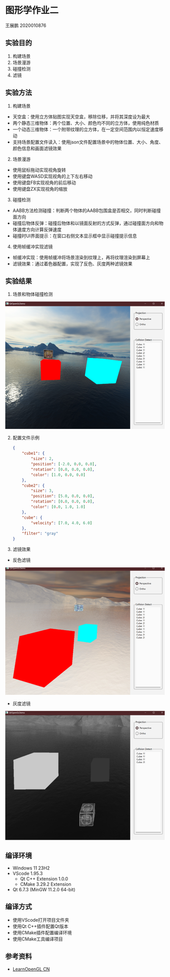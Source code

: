 # 图形学作业二
王展鹏 2020010876
## 实验目的
1. 构建场景
2. 场景漫游
3. 碰撞检测
4. 滤镜
## 实验方法
1. 构建场景
  - 天空盒：使用立方体贴图实现天空盒，移除位移，并将其深度设为最大
  - 两个静态三维物体：两个位置、大小、颜色均不同的立方体，使用纯色材质
  - 一个动态三维物体：一个附带纹理的立方体，在一定空间范围内以恒定速度移动
  - 支持场景配置文件读入：使用json文件配置场景中的物体位置、大小、角度、颜色信息和画面滤镜效果
2. 场景漫游
  - 使用鼠标拖动实现视角旋转
  - 使用键盘WASD实现视角的上下左右移动
  - 使用键盘FB实现视角的前后移动
  - 使用键盘ZX实现视角的缩放
3. 碰撞检测
  - AABB方法检测碰撞：判断两个物体的AABB包围盒是否相交，同时判断碰撞面方向
  - 碰撞后物体反弹：碰撞后物体和以镜面反射的方式反弹，通过碰撞面方向和物体速度方向计算反弹速度
  - 碰撞时UI界面提示：在窗口右侧文本显示框中显示碰撞提示信息
4. 使用帧缓冲实现滤镜
  - 帧缓冲实现：使用帧缓冲将场景渲染到纹理上，再将纹理渲染到屏幕上
  - 滤镜效果：通过着色器配置，实现了反色、灰度两种滤镜效果
## 实验结果
1. 场景和物体碰撞检测

![alt text](res/doc/20241201_121205_836.png)

2. 配置文件示例

    ```json
    {
        "cube1": {
            "size": 2,
            "position": [-2.0, 0.0, 0.0],
            "rotation": [0.0, 0.0, 0.0],
            "color": [1.0, 0.0, 0.0]
        },
        "cube2": {
            "size": 3,
            "position": [5.0, 0.0, 0.0],
            "rotation": [0.0, 0.0, 0.0],
            "color": [0.0, 1.0, 1.0]
        },
        "cube": {
            "velocity": [7.0, 4.0, 6.0]
        },
        "filter": "gray" 
    }
    ```
3. 滤镜效果
- 反色滤镜

![alt text](res/doc/20241201_121255_135.png)

- 灰度滤镜

![alt text](res/doc/20241201_121250_650.png)

## 编译环境
- Windows 11 23H2
- VScode 1.95.3 
  - Qt C++ Extension 1.0.0
  - CMake 3.29.2 Extension
- Qt 6.7.3 (MinGW 11.2.0 64-bit)

## 编译方式
- 使用VScode打开项目文件夹
- 使用Qt C++插件配置Qt版本
- 使用CMake插件配置编译环境
- 使用CMake工具编译项目

## 参考资料
- [LearnOpenGL CN](https://learnopengl-cn.github.io/)